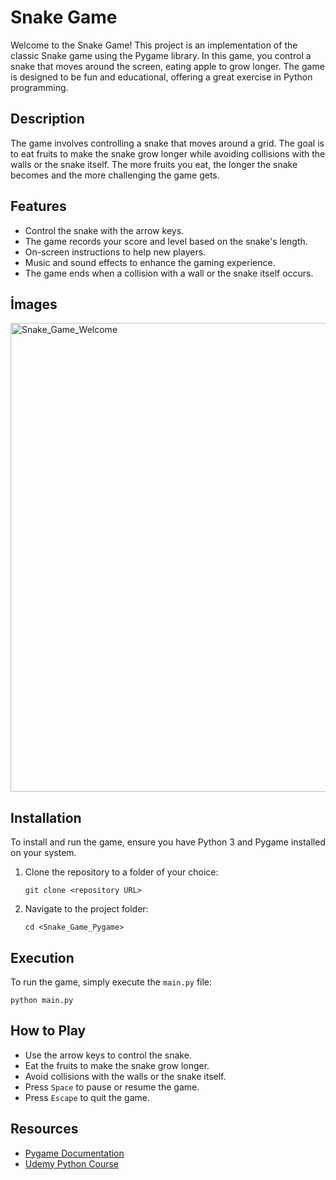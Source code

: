 # Snake Game

Welcome to the Snake Game! This project is an implementation of the classic Snake game using the Pygame library. In this game, you control a snake that moves around the screen, eating apple to grow longer. The game is designed to be fun and educational, offering a great exercise in Python programming.

## Description

The game involves controlling a snake that moves around a grid. The goal is to eat fruits to make the snake grow longer while avoiding collisions with the walls or the snake itself. The more fruits you eat, the longer the snake becomes and the more challenging the game gets.

## Features

- Control the snake with the arrow keys.
- The game records your score and level based on the snake's length.
- On-screen instructions to help new players.
- Music and sound effects to enhance the gaming experience.
- The game ends when a collision with a wall or the snake itself occurs.

## İmages 

<img width="750" alt="Snake_Game_Welcome" src="https://github.com/NANITH777/Snake_Game_Pygame/assets/109669139/c8292fe5-dca3-4e6b-9c98-3091cdc29069">


## Installation

To install and run the game, ensure you have Python 3 and Pygame installed on your system.

1. Clone the repository to a folder of your choice:
    ```shell
    git clone <repository URL>
    ```

2. Navigate to the project folder:
    ```shell
    cd <Snake_Game_Pygame>
    ```

## Execution

To run the game, simply execute the `main.py` file:

```shell
python main.py
```

## How to Play

- Use the arrow keys to control the snake.
- Eat the fruits to make the snake grow longer.
- Avoid collisions with the walls or the snake itself.
- Press `Space` to pause or resume the game.
- Press `Escape` to quit the game.

## Resources

- [Pygame Documentation](https://www.pygame.org/docs/)
- [Udemy Python Course](https://www.udemy.com/course/the-art-of-doing-video-game-creation-with-python-and-pygame)
